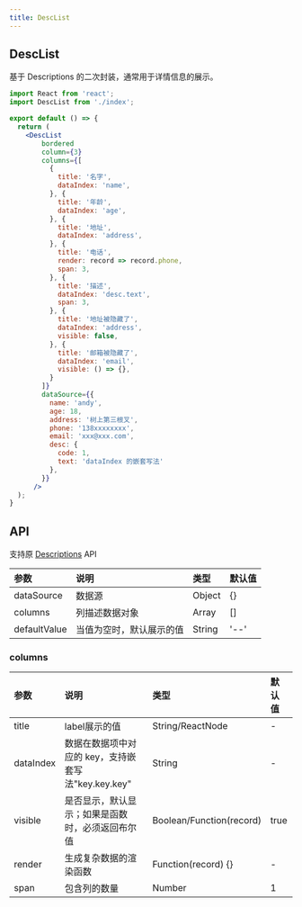 ```yaml
---
title: DescList
---
```


## DescList

基于 Descriptions 的二次封装，通常用于详情信息的展示。

```jsx
import React from 'react';
import DescList from './index';

export default () => {
  return (
    <DescList
        bordered
        column={3}
        columns={[
          {
            title: '名字',
            dataIndex: 'name',
          }, {
            title: '年龄',
            dataIndex: 'age',
          }, {
            title: '地址',
            dataIndex: 'address',
          }, {
            title: '电话',
            render: record => record.phone,
            span: 3,
          }, {
            title: '描述',
            dataIndex: 'desc.text',
            span: 3,
          }, {
            title: '地址被隐藏了',
            dataIndex: 'address',
            visible: false,
          }, {
            title: '邮箱被隐藏了',
            dataIndex: 'email',
            visible: () => {},
          }
        ]}
        dataSource={{
          name: 'andy',
          age: 18,
          address: '树上第三根叉',
          phone: '138xxxxxxxx',
          email: 'xxx@xxx.com',
          desc: {
            code: 1,
            text: 'dataIndex 的嵌套写法'
          },
        }}
      />
  );
}
```

## API

支持原 [Descriptions](https://ant-design.gitee.io/components/descriptions-cn/) API

|参数|说明|类型|默认值|
|:--|:--|:--|:--|
|dataSource|数据源|Object|{}|
|columns|列描述数据对象|Array|[]|
|defaultValue|当值为空时，默认展示的值|String|'--'|

### columns

|参数|说明|类型|默认值|
|:--|:--|:--|:--|
|title|label展示的值|String/ReactNode|-|
|dataIndex|数据在数据项中对应的 key，支持嵌套写法"key.key.key"|String|-|
|visible|是否显示，默认显示；如果是函数时，必须返回布尔值|Boolean/Function(record)|true|
|render|生成复杂数据的渲染函数|Function(record) {}|-|
|span|包含列的数量|Number|1|
